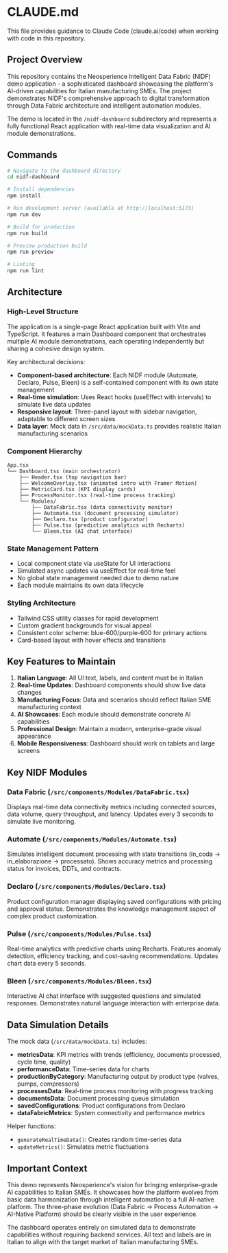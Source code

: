 # CLAUDE.md

This file provides guidance to Claude Code (claude.ai/code) when working with code in this repository.

## Project Overview

This repository contains the Neosperience Intelligent Data Fabric (NIDF) demo application - a sophisticated dashboard showcasing the platform's AI-driven capabilities for Italian manufacturing SMEs. The project demonstrates NIDF's comprehensive approach to digital transformation through Data Fabric architecture and intelligent automation modules.

The demo is located in the `/nidf-dashboard` subdirectory and represents a fully functional React application with real-time data visualization and AI module demonstrations.

## Commands

```bash
# Navigate to the dashboard directory
cd nidf-dashboard

# Install dependencies
npm install

# Run development server (available at http://localhost:5173)
npm run dev

# Build for production
npm run build

# Preview production build
npm run preview

# Linting
npm run lint
```

## Architecture

### High-Level Structure
The application is a single-page React application built with Vite and TypeScript. It features a main Dashboard component that orchestrates multiple AI module demonstrations, each operating independently but sharing a cohesive design system.

Key architectural decisions:
- **Component-based architecture**: Each NIDF module (Automate, Declaro, Pulse, Bleen) is a self-contained component with its own state management
- **Real-time simulation**: Uses React hooks (useEffect with intervals) to simulate live data updates
- **Responsive layout**: Three-panel layout with sidebar navigation, adaptable to different screen sizes
- **Data layer**: Mock data in `/src/data/mockData.ts` provides realistic Italian manufacturing scenarios

### Component Hierarchy
```
App.tsx
└── Dashboard.tsx (main orchestrator)
    ├── Header.tsx (top navigation bar)
    ├── WelcomeOverlay.tsx (animated intro with Framer Motion)
    ├── MetricCard.tsx (KPI display cards)
    ├── ProcessMonitor.tsx (real-time process tracking)
    └── Modules/
        ├── DataFabric.tsx (data connectivity monitor)
        ├── Automate.tsx (document processing simulator)
        ├── Declaro.tsx (product configurator)
        ├── Pulse.tsx (predictive analytics with Recharts)
        └── Bleen.tsx (AI chat interface)
```

### State Management Pattern
- Local component state via useState for UI interactions
- Simulated async updates via useEffect for real-time feel
- No global state management needed due to demo nature
- Each module maintains its own data lifecycle

### Styling Architecture
- Tailwind CSS utility classes for rapid development
- Custom gradient backgrounds for visual appeal
- Consistent color scheme: blue-600/purple-600 for primary actions
- Card-based layout with hover effects and transitions

## Key Features to Maintain

1. **Italian Language**: All UI text, labels, and content must be in Italian
2. **Real-time Updates**: Dashboard components should show live data changes
3. **Manufacturing Focus**: Data and scenarios should reflect Italian SME manufacturing context
4. **AI Showcases**: Each module should demonstrate concrete AI capabilities
5. **Professional Design**: Maintain a modern, enterprise-grade visual appearance
6. **Mobile Responsiveness**: Dashboard should work on tablets and large screens

## Key NIDF Modules

### Data Fabric (`/src/components/Modules/DataFabric.tsx`)
Displays real-time data connectivity metrics including connected sources, data volume, query throughput, and latency. Updates every 3 seconds to simulate live monitoring.

### Automate (`/src/components/Modules/Automate.tsx`)
Simulates intelligent document processing with state transitions (in_coda → in_elaborazione → processato). Shows accuracy metrics and processing status for invoices, DDTs, and contracts.

### Declaro (`/src/components/Modules/Declaro.tsx`)
Product configuration manager displaying saved configurations with pricing and approval status. Demonstrates the knowledge management aspect of complex product customization.

### Pulse (`/src/components/Modules/Pulse.tsx`)
Real-time analytics with predictive charts using Recharts. Features anomaly detection, efficiency tracking, and cost-saving recommendations. Updates chart data every 5 seconds.

### Bleen (`/src/components/Modules/Bleen.tsx`)
Interactive AI chat interface with suggested questions and simulated responses. Demonstrates natural language interaction with enterprise data.

## Data Simulation Details

The mock data (`/src/data/mockData.ts`) includes:
- **metricsData**: KPI metrics with trends (efficiency, documents processed, cycle time, quality)
- **performanceData**: Time-series data for charts
- **productionByCategory**: Manufacturing output by product type (valves, pumps, compressors)
- **processesData**: Real-time process monitoring with progress tracking
- **documentsData**: Document processing queue simulation
- **savedConfigurations**: Product configurations from Declaro
- **dataFabricMetrics**: System connectivity and performance metrics

Helper functions:
- `generateRealTimeData()`: Creates random time-series data
- `updateMetrics()`: Simulates metric fluctuations

## Important Context

This demo represents Neosperience's vision for bringing enterprise-grade AI capabilities to Italian SMEs. It showcases how the platform evolves from basic data harmonization through intelligent automation to a full AI-native platform. The three-phase evolution (Data Fabric → Process Automation → AI-Native Platform) should be clearly visible in the user experience.

The dashboard operates entirely on simulated data to demonstrate capabilities without requiring backend services. All text and labels are in Italian to align with the target market of Italian manufacturing SMEs.